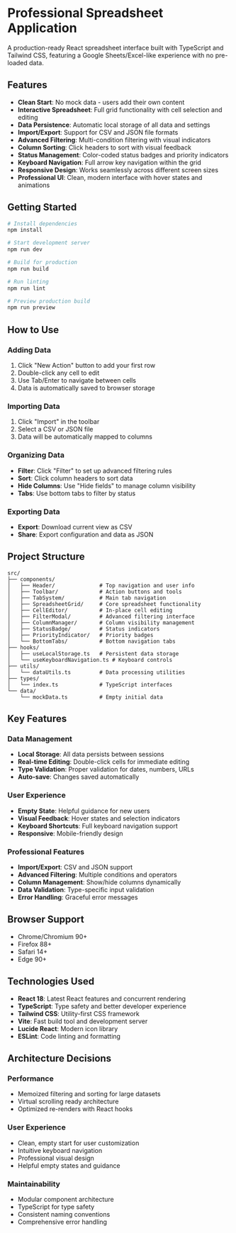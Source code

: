 # Professional Spreadsheet Application

A production-ready React spreadsheet interface built with TypeScript and Tailwind CSS, featuring a Google Sheets/Excel-like experience with no pre-loaded data.

## Features

- **Clean Start**: No mock data - users add their own content
- **Interactive Spreadsheet**: Full grid functionality with cell selection and editing
- **Data Persistence**: Automatic local storage of all data and settings
- **Import/Export**: Support for CSV and JSON file formats
- **Advanced Filtering**: Multi-condition filtering with visual indicators
- **Column Sorting**: Click headers to sort with visual feedback
- **Status Management**: Color-coded status badges and priority indicators
- **Keyboard Navigation**: Full arrow key navigation within the grid
- **Responsive Design**: Works seamlessly across different screen sizes
- **Professional UI**: Clean, modern interface with hover states and animations

## Getting Started

```bash
# Install dependencies
npm install

# Start development server
npm run dev

# Build for production
npm run build

# Run linting
npm run lint

# Preview production build
npm run preview
```

## How to Use

### Adding Data
1. Click "New Action" button to add your first row
2. Double-click any cell to edit
3. Use Tab/Enter to navigate between cells
4. Data is automatically saved to browser storage

### Importing Data
1. Click "Import" in the toolbar
2. Select a CSV or JSON file
3. Data will be automatically mapped to columns

### Organizing Data
- **Filter**: Click "Filter" to set up advanced filtering rules
- **Sort**: Click column headers to sort data
- **Hide Columns**: Use "Hide fields" to manage column visibility
- **Tabs**: Use bottom tabs to filter by status

### Exporting Data
- **Export**: Download current view as CSV
- **Share**: Export configuration and data as JSON

## Project Structure

```
src/
├── components/
│   ├── Header/              # Top navigation and user info
│   ├── Toolbar/             # Action buttons and tools
│   ├── TabSystem/           # Main tab navigation
│   ├── SpreadsheetGrid/     # Core spreadsheet functionality
│   ├── CellEditor/          # In-place cell editing
│   ├── FilterModal/         # Advanced filtering interface
│   ├── ColumnManager/       # Column visibility management
│   ├── StatusBadge/         # Status indicators
│   ├── PriorityIndicator/   # Priority badges
│   └── BottomTabs/          # Bottom navigation tabs
├── hooks/
│   ├── useLocalStorage.ts   # Persistent data storage
│   └── useKeyboardNavigation.ts # Keyboard controls
├── utils/
│   └── dataUtils.ts         # Data processing utilities
├── types/
│   └── index.ts             # TypeScript interfaces
└── data/
    └── mockData.ts          # Empty initial data
```

## Key Features

### Data Management
- **Local Storage**: All data persists between sessions
- **Real-time Editing**: Double-click cells for immediate editing
- **Type Validation**: Proper validation for dates, numbers, URLs
- **Auto-save**: Changes saved automatically

### User Experience
- **Empty State**: Helpful guidance for new users
- **Visual Feedback**: Hover states and selection indicators
- **Keyboard Shortcuts**: Full keyboard navigation support
- **Responsive**: Mobile-friendly design

### Professional Features
- **Import/Export**: CSV and JSON support
- **Advanced Filtering**: Multiple conditions and operators
- **Column Management**: Show/hide columns dynamically
- **Data Validation**: Type-specific input validation
- **Error Handling**: Graceful error messages

## Browser Support

- Chrome/Chromium 90+
- Firefox 88+
- Safari 14+
- Edge 90+

## Technologies Used

- **React 18**: Latest React features and concurrent rendering
- **TypeScript**: Type safety and better developer experience
- **Tailwind CSS**: Utility-first CSS framework
- **Vite**: Fast build tool and development server
- **Lucide React**: Modern icon library
- **ESLint**: Code linting and formatting

## Architecture Decisions

### Performance
- Memoized filtering and sorting for large datasets
- Virtual scrolling ready architecture
- Optimized re-renders with React hooks

### User Experience
- Clean, empty start for user customization
- Intuitive keyboard navigation
- Professional visual design
- Helpful empty states and guidance

### Maintainability
- Modular component architecture
- TypeScript for type safety
- Consistent naming conventions
- Comprehensive error handling